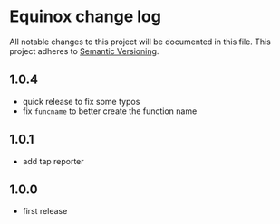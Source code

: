 # Equinox change log

All notable changes to this project will be documented in this file.
This project adheres to [Semantic Versioning](http://semver.org/).

## 1.0.4
* quick release to fix some typos
* fix `funcname` to better create the function name

## 1.0.1
* add tap reporter

## 1.0.0
* first release
